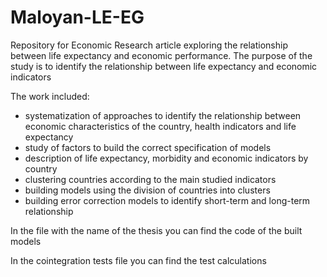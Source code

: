 # Maloyan-LE-EG
Repository for Economic Research article exploring the relationship between life expectancy and economic performance. 
The purpose of the study is to identify the relationship between life expectancy and economic indicators

The work included:
- systematization of approaches to identify the relationship between economic characteristics of the country, health indicators and life expectancy
- study of factors to build the correct specification of models
- description of life expectancy, morbidity and economic indicators by country
- clustering countries according to the main studied indicators
- building models using the division of countries into clusters
- building error correction models to identify short-term and long-term relationship

In the file with the name of the thesis you can find the code of the built models

In the cointegration tests file you can find the test calculations 
